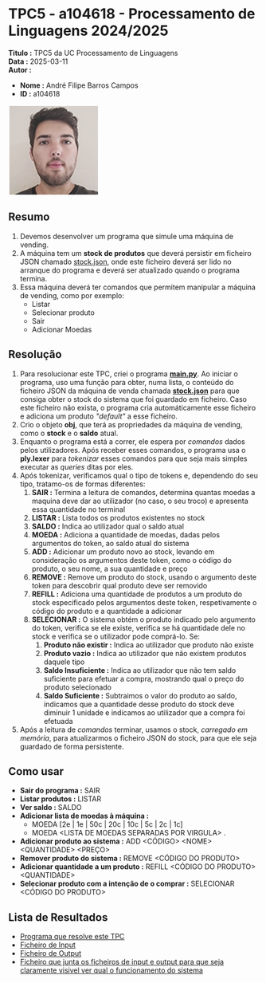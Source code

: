 # TPC5 - a104618 - Processamento de Linguagens 2024/2025

**Titulo :** TPC5 da UC Processamento de Linguagens  
**Data :** 2025-03-11  
**Autor :**  
- **Nome :** André Filipe Barros Campos  
- **ID :** a104618  

![Fotografia do Aluno](../image.png)

## Resumo

1. Devemos desenvolver um programa que simule uma máquina de vending.  
2. A máquina tem um **stock de produtos** que deverá persistir em ficheiro JSON chamado [stock.json](stock.json), onde este ficheiro deverá ser lido no arranque do programa e deverá ser atualizado quando o programa termina.  
3. Essa máquina deverá ter comandos que permitem manipular a máquina de vending, como por exemplo:
    - Listar
    - Selecionar produto
    - Sair
    - Adicionar Moedas

## Resolução

1. Para resolucionar este TPC, criei o programa **[main.py](main.py)**. Ao iniciar o programa, uso uma função para obter, numa lista, o conteúdo do ficheiro JSON da máquina de venda chamada **[stock.json](stock.json)** para que consiga obter o stock do sistema que foi guardado em ficheiro. Caso este ficheiro não exista, o programa cria automáticamente esse ficheiro e adiciona um produto _"default"_ a esse ficheiro.  
2. Crio o objeto **obj**, que terá as propriedades da máquina de vending, como o **stock** e o **saldo** atual.  
3. Enquanto o programa está a correr, ele espera por _comandos_ dados pelos utilizadores. Após receber esses comandos, o programa usa o **ply.lexer** para _tokenizar_ esses comandos para que seja mais simples executar as _queries_ ditas por eles.  
4. Após tokenizar, verificamos qual o tipo de tokens e, dependendo do seu tipo, tratamo-os de formas diferentes:
    1. **SAIR :** Termina a leitura de comandos, determina quantas moedas a maquina deve dar ao utilizador (no caso, o seu troco) e apresenta essa quantidade no terminal  
    2. **LISTAR :** Lista todos os produtos existentes no stock  
    3. **SALDO :** Indica ao utilizador qual o saldo atual  
    4. **MOEDA :** Adiciona a quantidade de moedas, dadas pelos argumentos do token, ao saldo atual do sistema  
    5. **ADD :** Adicionar um produto novo ao stock, levando em consideração os argumentos deste token, como o código do produto, o seu nome, a sua quantidade e preço  
    6. **REMOVE :** Remove um produto do stock, usando o argumento deste token para descobrir qual produto deve ser removido  
    7. **REFILL :** Adiciona uma quantidade de produtos a um produto do stock especificado pelos argumentos deste token, respetivamente o código do produto e a quantidade a adicionar  
    8. **SELECIONAR :** O sistema obtém o produto indicado pelo argumento do token, verifica se ele existe, verifica se há quantidade dele no stock e verifica se o utilizador pode comprá-lo. Se:
        1. **Produto não existir :** Indica ao utilizador que produto não existe
        2. **Produto vazio :** Indica ao utilizador que não existem produtos daquele tipo  
        3. **Saldo Insuficiente :** Indica ao utilizador que não tem saldo suficiente para efetuar a compra, mostrando qual o preço do produto selecionado  
        4. **Saldo Suficiente :** Subtraimos o valor do produto ao saldo, indicamos que a quantidade desse produto do stock deve diminuir 1 unidade e indicamos ao utilizador que a compra foi efetuada  
5. Após a leitura de _comandos_ terminar, usamos o stock, _carregado em memória_, para atualizarmos o ficheiro JSON do stock, para que ele seja guardado de forma persistente.

## Como usar

- **Sair do programa :** SAIR  
- **Listar produtos :** LISTAR  
- **Ver saldo :** SALDO  
- **Adicionar lista de moedas à máquina :**  
    - MOEDA [2e | 1e | 50c | 20c | 10c | 5c | 2c | 1c]  
    - MOEDA \<LISTA DE MOEDAS SEPARADAS POR VIRGULA\> .  
- **Adicionar produto ao sistema :** ADD \<CÓDIGO\> \<NOME\> \<QUANTIDADE\> \<PREÇO\>  
- **Remover produto do sistema :** REMOVE \<CÓDIGO DO PRODUTO\>  
- **Adicionar quantidade a um produto :** REFILL \<CÓDIGO DO PRODUTO\> \<QUANTIDADE\>  
- **Selecionar produto com a intenção de o comprar :** SELECIONAR \<CÓDIGO DO PRODUTO\>

## Lista de Resultados

- [Programa que resolve este TPC](main.py)  
- [Ficheiro de Input](input.txt)  
- [Ficheiro de Output](output.txt)  
- [Ficheiro que junta os ficheiros de input e output para que seja claramente visivel ver qual o funcionamento do sistema](resultado.txt)